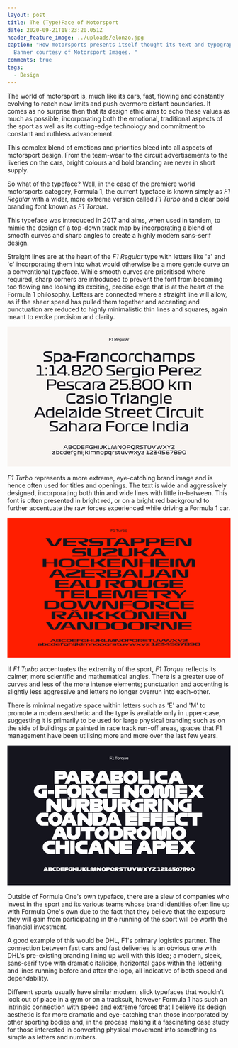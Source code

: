 ```yaml
---
layout: post
title: The (Type)Face of Motorsport
date: 2020-09-21T18:23:20.051Z
header_feature_image: ../uploads/elonzo.jpg
caption: "How motorsports presents itself thought its text and typography.
  Banner courtesy of Motorsport Images. "
comments: true
tags:
  - Design
---
```

The world of motorsport is, much like its cars, fast, flowing and constantly evolving to reach new limits and push evermore distant boundaries. It comes as no surprise then that its design ethic aims to echo these values as much as possible, incorporating both the emotional, traditional aspects of the sport as well as its cutting-edge technology and commitment to constant and ruthless advancement.

This complex blend of emotions and priorities bleed into all aspects of motorsport design. From the team-wear to the circuit advertisements to the liveries on the cars, bright colours and bold branding are never in short supply. 

So what of the typeface? Well, in the case of the premiere world motorsports category, Formula 1, the current typeface is known simply as *F1 Regular* with a wider, more extreme version called *F1 Turbo* and a clear bold branding font known as *F1 Torque.*

This typeface was introduced in 2017 and aims, when used in tandem, to mimic the design of a top-down track map by incorporating a blend of smooth curves and sharp angles to create a highly modern sans-serif design. 

Straight lines are at the heart of the *F1 Regular* type with letters like 'a' and 'c' incorporating them into what would otherwise be a more gentle curve on a conventional typeface. While smooth curves are prioritised where required, sharp corners are introduced to prevent the font from becoming too flowing and loosing its exciting, precise edge that is at the heart of the Formula 1 philosophy. Letters are connected where a straight line will allow, as if the sheer speed has pulled them together and accenting and punctuation are reduced to highly minimalistic thin lines and squares, again meant to evoke precision and clarity. 

![](../uploads/regular.png "F1 Regular. Courtesy of The Logo Smith Design Studio.")

*F1 Turbo* represents a more extreme, eye-catching brand image and is hence often used for titles and openings. The text is wide and aggressively designed, incorporating both thin and wide lines with little in-between. This font is often presented in bright red, or on a bright red background to further accentuate the raw forces experienced while driving a Formula 1 car.

![](../uploads/turbo.png "F1 Turbo. Courtesy of The Logo Smith Design Studio.")

If *F1 Turbo* accentuates the extremity of the sport, *F1 Torque* reflects its calmer, more scientific and mathematical angles. There is a greater use of curves and less of the more intense elements; punctuation and accenting is slightly less aggressive and letters no longer overrun into each-other. 

There is minimal negative space within letters such as 'E' and 'M' to promote a modern aesthetic and the type is available only in upper-case, suggesting it is primarily to be used for large physical branding such as on the side of buildings or painted in race track run-off areas, spaces that F1 management have been utilising more and more over the last few years. 

![](../uploads/torque.png "F1 Torque. Courtesy of The Logo Smith Design Studio. ")

Outside of Formula One's own typeface, there are a slew of companies who invest in the sport and its various teams whose brand identities often line up with Formula One's own due to the fact that they believe that the exposure they will gain from participating in the running of the sport will be worth the financial investment. 

A good example of this would be DHL, F1's primary logistics partner. The connection between fast cars and fast deliveries is an obvious one with DHL's pre-existing branding lining up well with this idea; a modern, sleek, sans-serif type with dramatic italicise, horizontal gaps within the lettering and lines running before and after the logo, all indicative of both speed and dependability. 

Different sports usually have similar modern, slick typefaces that wouldn't look out of place in a gym or on a tracksuit, however Formula 1 has such an intrinsic connection with speed and extreme forces that I believe its design aesthetic is far more dramatic and eye-catching than those incorporated by other sporting bodies and, in the process making it a fascinating case study for those interested in converting physical movement into something as simple as letters and numbers.